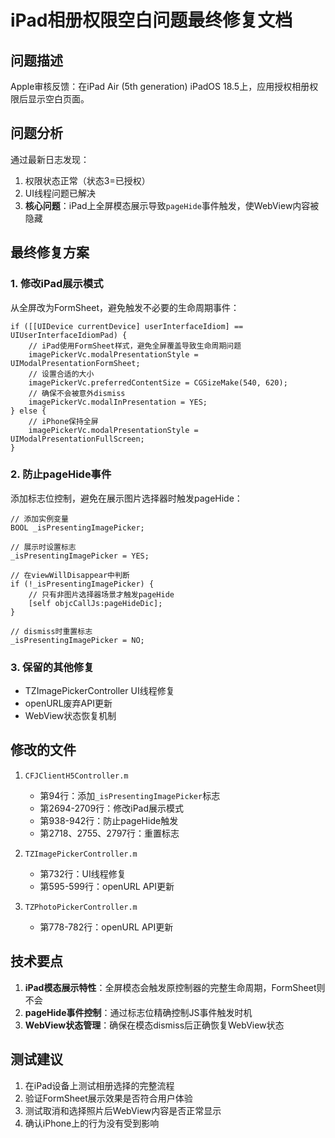 # iPad相册权限空白问题最终修复文档

## 问题描述
Apple审核反馈：在iPad Air (5th generation) iPadOS 18.5上，应用授权相册权限后显示空白页面。

## 问题分析
通过最新日志发现：
1. 权限状态正常（状态3=已授权）
2. UI线程问题已解决
3. **核心问题**：iPad上全屏模态展示导致`pageHide`事件触发，使WebView内容被隐藏

## 最终修复方案

### 1. 修改iPad展示模式
从全屏改为FormSheet，避免触发不必要的生命周期事件：
```objc
if ([[UIDevice currentDevice] userInterfaceIdiom] == UIUserInterfaceIdiomPad) {
    // iPad使用FormSheet样式，避免全屏覆盖导致生命周期问题
    imagePickerVc.modalPresentationStyle = UIModalPresentationFormSheet;
    // 设置合适的大小
    imagePickerVc.preferredContentSize = CGSizeMake(540, 620);
    // 确保不会被意外dismiss
    imagePickerVc.modalInPresentation = YES;
} else {
    // iPhone保持全屏
    imagePickerVc.modalPresentationStyle = UIModalPresentationFullScreen;
}
```

### 2. 防止pageHide事件
添加标志位控制，避免在展示图片选择器时触发pageHide：
```objc
// 添加实例变量
BOOL _isPresentingImagePicker;

// 展示时设置标志
_isPresentingImagePicker = YES;

// 在viewWillDisappear中判断
if (!_isPresentingImagePicker) {
    // 只有非图片选择器场景才触发pageHide
    [self objcCallJs:pageHideDic];
}

// dismiss时重置标志
_isPresentingImagePicker = NO;
```

### 3. 保留的其他修复
- TZImagePickerController UI线程修复
- openURL废弃API更新
- WebView状态恢复机制

## 修改的文件
1. `CFJClientH5Controller.m`
   - 第94行：添加`_isPresentingImagePicker`标志
   - 第2694-2709行：修改iPad展示模式
   - 第938-942行：防止pageHide触发
   - 第2718、2755、2797行：重置标志

2. `TZImagePickerController.m`
   - 第732行：UI线程修复
   - 第595-599行：openURL API更新

3. `TZPhotoPickerController.m`
   - 第778-782行：openURL API更新

## 技术要点
1. **iPad模态展示特性**：全屏模态会触发原控制器的完整生命周期，FormSheet则不会
2. **pageHide事件控制**：通过标志位精确控制JS事件触发时机
3. **WebView状态管理**：确保在模态dismiss后正确恢复WebView状态

## 测试建议
1. 在iPad设备上测试相册选择的完整流程
2. 验证FormSheet展示效果是否符合用户体验
3. 测试取消和选择照片后WebView内容是否正常显示
4. 确认iPhone上的行为没有受到影响